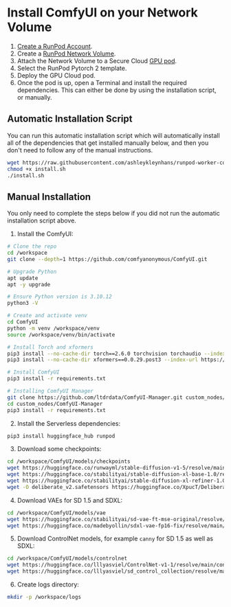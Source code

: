 # Install ComfyUI on your Network Volume

1. [Create a RunPod Account](https://runpod.io?ref=2xxro4sy).
2. Create a [RunPod Network Volume](https://www.runpod.io/console/user/storage).
3. Attach the Network Volume to a Secure Cloud [GPU pod](https://www.runpod.io/console/gpu-secure-cloud).
4. Select the RunPod Pytorch 2 template.
5. Deploy the GPU Cloud pod.
6. Once the pod is up, open a Terminal and install the required
   dependencies. This can either be done by using the installation
   script, or manually.

## Automatic Installation Script

You can run this automatic installation script which will
automatically install all of the dependencies that get installed
manually below, and then you don't need to follow any of the
manual instructions.

```bash
wget https://raw.githubusercontent.com/ashleykleynhans/runpod-worker-comfyui/main/scripts/install.sh
chmod +x install.sh
./install.sh
```

## Manual Installation

You only need to complete the steps below if you did not run the
automatic installation script above.

1. Install the ComfyUI:
```bash
# Clone the repo
cd /workspace
git clone --depth=1 https://github.com/comfyanonymous/ComfyUI.git

# Upgrade Python
apt update
apt -y upgrade

# Ensure Python version is 3.10.12
python3 -V

# Create and activate venv
cd ComfyUI
python -m venv /workspace/venv
source /workspace/venv/bin/activate

# Install Torch and xformers
pip3 install --no-cache-dir torch==2.6.0 torchvision torchaudio --index-url https://download.pytorch.org/whl/cu124
pip3 install --no-cache-dir xformers==0.0.29.post3 --index-url https://download.pytorch.org/whl/cu124

# Install ComfyUI
pip3 install -r requirements.txt

# Installing ComfyUI Manager
git clone https://github.com/ltdrdata/ComfyUI-Manager.git custom_nodes/ComfyUI-Manager
cd custom_nodes/ComfyUI-Manager
pip3 install -r requirements.txt
```
2. Install the Serverless dependencies:
```bash
pip3 install huggingface_hub runpod
```
3. Download some checkpoints:
```bash
cd /workspace/ComfyUI/models/checkpoints
wget https://huggingface.co/runwayml/stable-diffusion-v1-5/resolve/main/v1-5-pruned.safetensors
wget https://huggingface.co/stabilityai/stable-diffusion-xl-base-1.0/resolve/main/sd_xl_base_1.0.safetensors
wget https://huggingface.co/stabilityai/stable-diffusion-xl-refiner-1.0/resolve/main/sd_xl_refiner_1.0.safetensors
wget -O deliberate_v2.safetensors https://huggingface.co/XpucT/Deliberate/resolve/main/Deliberate_v2.safetensors
```
4. Download VAEs for SD 1.5 and SDXL:
```bash
cd /workspace/ComfyUI/models/vae
wget https://huggingface.co/stabilityai/sd-vae-ft-mse-original/resolve/main/vae-ft-mse-840000-ema-pruned.safetensors
wget https://huggingface.co/madebyollin/sdxl-vae-fp16-fix/resolve/main/sdxl_vae.safetensors
```
5. Download ControlNet models, for example `canny` for SD 1.5 as well as SDXL:
```bash
cd /workspace/ComfyUI/models/controlnet
wget https://huggingface.co/lllyasviel/ControlNet-v1-1/resolve/main/control_v11p_sd15_canny.pth
wget https://huggingface.co/lllyasviel/sd_control_collection/resolve/main/diffusers_xl_canny_full.safetensors
```
6. Create logs directory:
```bash
mkdir -p /workspace/logs
```
